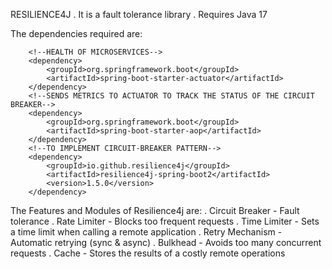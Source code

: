 RESILIENCE4J
. It is a fault tolerance library
. Requires Java 17

The dependencies required are:

        <!--HEALTH OF MICROSERVICES-->
        <dependency>
            <groupId>org.springframework.boot</groupId>
            <artifactId>spring-boot-starter-actuator</artifactId>
        </dependency>
        <!--SENDS METRICS TO ACTUATOR TO TRACK THE STATUS OF THE CIRCUIT BREAKER-->
        <dependency>
            <groupId>org.springframework.boot</groupId>
            <artifactId>spring-boot-starter-aop</artifactId>
        </dependency>
        <!--TO IMPLEMENT CIRCUIT-BREAKER PATTERN-->
        <dependency>
            <groupId>io.github.resilience4j</groupId>
            <artifactId>resilience4j-spring-boot2</artifactId>
            <version>1.5.0</version>
        </dependency>

The Features and Modules of Resilience4j are:
. Circuit Breaker - Fault tolerance
. Rate Limiter - Blocks too frequent requests
. Time Limiter - Sets a time limit when calling a remote application
. Retry Mechanism - Automatic retrying (sync & async)
. Bulkhead - Avoids too many concurrent requests
. Cache - Stores the results of a costly remote operations